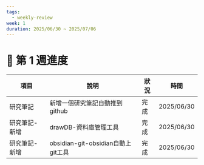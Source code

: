 ```yaml
---
tags:
  - weekly-review
week: 1
duration: 2025/06/30 ~ 2025/07/06
---
```


# 📅 第 1 週進度

| 項目      | 說明                            | 狀況  | 時間         |
| ------- | ----------------------------- | --- | ---------- |
| 研究筆記    | 新增一個研究筆記自動推到github            | 完成  | 2025/06/30 |
| 研究筆記-新增 | drawDB-資料庫管理工具                | 完成  | 2025/06/30 |
| 研究筆記-新增 | obsidian-git-obsidian自動上git工具 | 完成  | 2025/06/30 |

